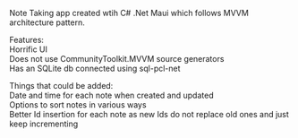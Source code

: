 Note Taking app created wtih C# .Net Maui which follows MVVM architecture pattern. <br>

Features: <br>
Horrific UI <br>
Does not use CommunityToolkit.MVVM source generators <br>
Has an SQLite db connected using sql-pcl-net <br>

Things that could be added: <br>
Date and time for each note when created and updated <br>
Options to sort notes in various ways <br>
Better Id insertion for each note as new Ids do not replace old ones and just keep incrementing <br>
